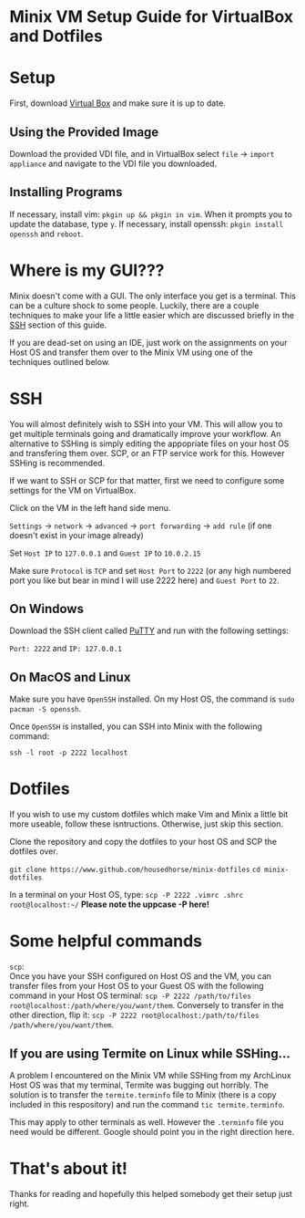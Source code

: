 # Minix VM Setup Guide for VirtualBox and Dotfiles

# Setup
First, download [Virtual Box](https://www.virtualbox.org/) and make sure it is up to date.

## Using the Provided Image
Download the provided VDI file, and in VirtualBox select `file` -> `import appliance` and navigate to the VDI file you downloaded.

## Installing Programs

If necessary, install vim: `pkgin up && pkgin in vim`. When it prompts you to update the database, type `y`.
If necessary, install openssh: `pkgin install openssh` and `reboot`.

# Where is my GUI???
Minix doesn't come with a GUI. The only interface you get is a terminal. This can be a culture shock to some people.
Luckily, there are a couple techniques to make your life a little easier which are discussed briefly in the [SSH](#SSH) section
of this guide.

If you are dead-set on using an IDE, just work on the assignments on your Host OS and transfer them over to the Minix VM
using one of the techniques outlined below.

# SSH
You will almost definitely wish to SSH into your VM. This will allow you to get multiple terminals going and dramatically improve
your workflow. An alternative to SSHing is simply editing the appopriate files on your host OS and transfering them over. SCP,
or an FTP service work for this. However SSHing is recommended.

If we want to SSH or SCP for that matter, first we need to configure some settings for the VM on VirtualBox.

Click on the VM in the left hand side menu.

`Settings` -> `network` -> `advanced` -> `port forwarding` -> `add rule` (if one doesn't exist in your image already)

Set `Host IP` to `127.0.0.1` and `Guest IP` to `10.0.2.15`

Make sure `Protocol` is `TCP` and set `Host Port` to `2222` (or any high numbered port you like but bear in mind I will use 2222 here)
and `Guest Port` to `22`.

## On Windows
Download the SSH client called [PuTTY](https://www.putty.org/) and run with the following settings:

`Port: 2222` and `IP: 127.0.0.1`

## On MacOS and Linux
Make sure you have `OpenSSH` installed. On my Host OS, the command is `sudo pacman -S openssh`.

Once `OpenSSH` is installed, you can SSH into Minix with the following command:

`ssh -l root -p 2222 localhost`

# Dotfiles
If you wish to use my custom dotfiles which make Vim and Minix a little bit more useable, follow these isntructions.
Otherwise, just skip this section.

Clone the repository and copy the dotfiles to your host OS and SCP the dotfiles over.

`git clone https://www.github.com/housedhorse/minix-dotfiles`
`cd minix-dotfiles`

In a terminal on your Host OS, type: `scp -P 2222 .vimrc .shrc root@localhost:~/` **Please note the uppcase -P here!**

# Some helpful commands 

`scp`: \
Once you have your SSH configured on Host OS and the VM, you can transfer files from your Host OS to your Guest OS with the following
command in your Host OS terminal: `scp -P 2222 /path/to/files root@localhost:/path/where/you/want/them`. Conversely to transfer in the other direction, flip it: `scp -P 2222 root@localhost:/path/to/files /path/where/you/want/them`.

## If you are using Termite on Linux while SSHing...
A problem I encountered on the Minix VM while SSHing from my ArchLinux Host OS was that my terminal,
Termite was bugging out horribly. The solution is to transfer the `termite.terminfo` file to Minix
(there is a copy included in this respository) and run the command `tic termite.terminfo`.

This may apply to other terminals as well. However the `.terminfo` file you need would be different.
Google should point you in the right direction here.

# That's about it!

Thanks for reading and hopefully this helped somebody get their setup just right.
